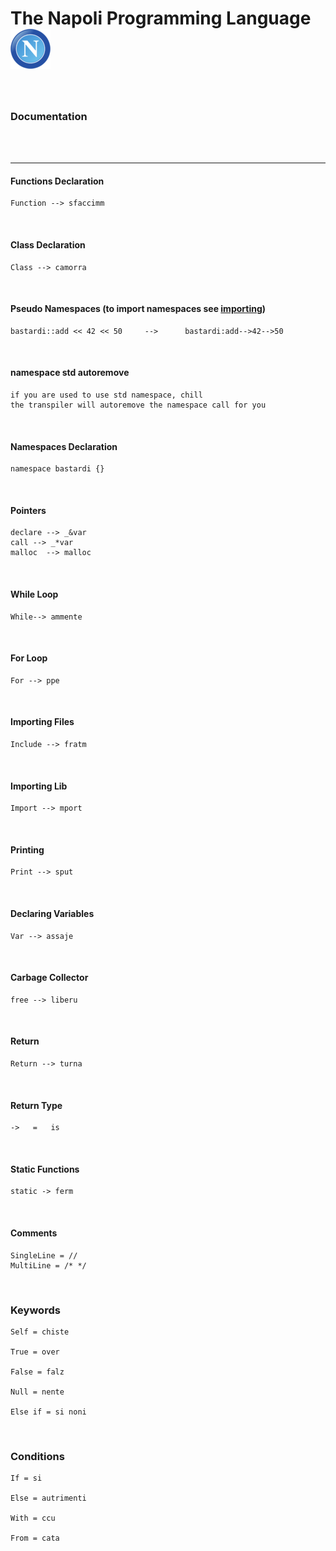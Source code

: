 # The Napoli Programming Language ![Logo](https://github.com/UnityTheCoder/NapoliProgrammingLanguge/blob/main/assets/nnapoli.png?raw=true)


<br>

### Documentation



<br>

<br>

***

#### Functions Declaration

	Function --> sfaccimm
	
	
<br>

#### Class Declaration

	Class --> camorra
	
<br>


#### Pseudo Namespaces (to import namespaces see [importing](https://github.com/UnityTheCoder/NapoliProgrammingLanguge/blob/main/doc/README.md#importing-files))

	bastardi::add << 42 << 50     -->      bastardi:add-->42-->50
	
<br>

#### namespace std autoremove

	if you are used to use std namespace, chill
	the transpiler will autoremove the namespace call for you
	
<br>

#### Namespaces Declaration

	namespace bastardi {}
	
<br>

#### Pointers
	declare --> _&var
	call --> _*var
	malloc  --> malloc
<br>

#### While Loop
	While--> ammente
	
<br>

#### For Loop

	For --> ppe
	
<br>

#### Importing Files

	Include --> fratm
	
	
<br>

#### Importing Lib

	Import --> mport
	
	
<br>

#### Printing

	Print --> sput
	
	
<br>

#### Declaring Variables

	Var --> assaje
	
	
<br>

#### Carbage Collector

	free --> liberu
	
	
<br>

#### Return

	Return --> turna
	
	
<br>

#### Return Type

	->   =   is
	
	
<br>

#### Static Functions

	static -> ferm
	
	
<br>


#### Comments

	SingleLine = //
	MultiLine = /* */
	
	
<br>

### Keywords

	Self = chiste
	
	True = over
	
	False = falz
	
	Null = nente
	
	Else if = si noni
	
	
<br>

### Conditions

	If = si
	
	Else = autrimenti
	
	With = ccu
	
	From = cata
	

